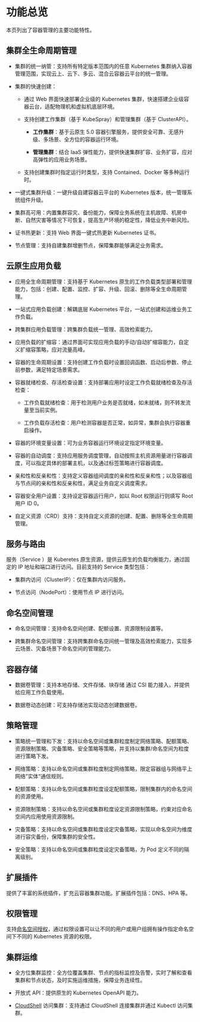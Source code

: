 # 功能总览

本页列出了容器管理的主要功能特性。

## 集群全生命周期管理

- 集群的统一纳管：支持所有特定版本范围内的任意 Kubernetes 集群纳入容器管理范围，实现云上、云下、多云、混合云容器云平台的统一管理。

- 集群的快速创建：

    - 通过 Web 界面快速部署企业级的 Kubernetes 集群，快速搭建企业级容器云台，适配物理机和虚拟机底层环境。

    - 支持创建工作集群（基于 KubeSpray）和管理集群（基于 ClusterAPI）。

        - **工作集群**：基于云原生 5.0 容器引擎服务，提供安全可靠、无感升级、多场景、全方位的容器运行环境。
        
        - **管理集群**：结合 IaaS 弹性能力，提供快速集群扩容、业务扩容，应对高弹性的应用业务场景。
    
    - 支持创建集群时指定运行时类型，支持 Contained、Docker 等多种运行时。

- 一键式集群升级：一键升级自建容器云平台的 Kubernetes 版本，统一管理系统组件升级。

- 集群高可用：内置集群容灾、备份能力，保障业务系统在主机故障、机房中断、自然灾害等情况下可恢复，提高生产环境的稳定性，降低业务中断风险。

- 证书热更新：支持 Web 界面一键式热更新 Kubernetes 证书。

- 节点管理：支持自建集群增删节点，保障集群能够满足业务需求。

## 云原生应用负载

- 应用全生命周期管理：支持基于 Kubernetes 原生的工作负载类型部署和管理能力，包括：创建、配置、监控、扩容、升级、回滚、删除等全生命周期管理。

- 一站式应用负载创建：解耦底层 Kubernetes 平台，一站式创建和运维业务工作负载。

- 跨集群应用负载管理：跨集群负载统一管理、高效检索能力。

- 应用负载的扩缩容：通过界面可实现应用负载的手动/自动扩缩容能力，自定义扩缩容策略，应对流量高峰。

- 容器的生命周期设置：支持创建工作负载时设置回调函数、启动后参数、停止前参数，满足特定场景需求。

- 容器就绪检查、存活检查设置：支持部署应用时设定工作负载就绪检查及存活检查：

    - 工作负载就绪检查：用于检测用户业务是否就绪，如未就绪，则不转发流量至当前实例。

    - 工作负载存活检查：用户检测容器是否正常，如异常，集群会执行容器重启操作。

- 容器的环境变量设置：可为业务容器运行环境设定指定环境变量。

- 容器的自动调度：支持应用服务调度管理，自动按照主机资源用量进行容器调度，可以指定具体的部署主机，以及通过标签策略进行容器调度。

- 亲和性和反亲和性：支持定义容器组间调度的亲和性和反亲和性；以及容器组与节点间的亲和性和反亲和性，满足业务自定义调度需求。

- 容器安全用户设置：支持设定容器运行用户，如以 Root 权限运行则填写 Root 用户 ID 0。

- 自定义资源（CRD）支持：支持自定义资源的创建、配置、删除等全生命周期管理。

## 服务与路由

服务（Service ）是 Kuberetes 原生资源，提供云原生的负载均衡能力，通过固定的 IP 地址和端口进行访问。目前支持的 Service 类型包括：

- 集群内访问（ClusterIP）：仅在集群内访问服务。

- 节点访问（NodePort）：使用节点 IP 进行访问。

## 命名空间管理

- 命名空间管理：支持命名空间创建、配额设置、资源限制设置等。

- 跨集群命名空间管理：支持跨集群命名空间统一管理及高效检索能力，实现多云场景、灾备场景下命名空间的管理能力。

## 容器存储

- 数据卷管理：支持本地存储、文件存储、块存储 通过 CSI 能力接入，并提供给应用工作负载使用。

- 数据卷动态创建：可支持存储池实现动态创建数据卷。

## 策略管理

- 策略统一管理和下发：支持以命名空间或集群粒度制定网络策略、配额策略、资源限制策略、灾备策略、安全策略等策略，并支持以集群/命名空间为粒度进行策略下发。

- 网络策略：支持以命名空间或集群粒度制定网络策略，限定容器组与网络平上网络”实体“通信规则。

- 配额策略：支持以命名空间或集群粒度设定配额策略，限制集群内的命名空间的资源使用。

- 资源限制策略：支持以命名空间或集群粒度设定资源限制策略，约束对应命名空间内应用使用资源限制。

- 灾备策略：支持以命名空间或集群粒度设定灾备策略，实现以命名空间为维度进行容灾备份，保障集群的安全性。

- 安全策略：支持以命名空间或集群粒度设定灾备策略，为 Pod 定义不同的隔离级别。

## 扩展插件

提供了丰富的系统插件，扩充云容器集群功能。扩展插件包括：DNS、HPA 等。

## 权限管理

支持[命名空间授权](../07UserGuide/Permissions/Cluster-NSAuth.md)，通过权限设置可以让不同的用户或用户组拥有操作指定命名空间下不同的 Kubernetes 资源的权限。

## 集群运维

- 全方位集群监控：全方位覆盖集群、节点的指标监控及告警，实时了解和查看集群和节点状态，及时实施运维措施，保障业务连续性。

- 开放式 API：提供原生的 Kubernetes OpenAPI 能力。

- [CloudShell](../../community/cloudtty.md) 访问集群：支持通过 CloudShell 连接集群并通过 Kubectl 访问集群。
